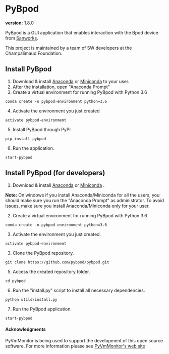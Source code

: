 # PyBpod #

**version:** 1.8.0

PyBpod is a GUI application that enables interaction with the Bpod device from [Sanworks](https://sanworks.io/).

This project is maintained by a team of SW developers at the Champalimaud Foundation.

## Install PyBpod ##
1. Download & install [Anaconda](https://www.anaconda.com/download/) or [Miniconda](https://conda.io/miniconda.html) to your user.
2. After the installation, open "Anaconda Prompt"
3. Create a virtual environment for running PyBpod with Python 3.6
```
conda create -n pybpod-environment python=3.6
```
4. Activate the environment you just created
```
activate pybpod-environment
```
5. Install PyBpod through PyPI
```
pip install pybpod
```
6. Run the application.
```
start-pybpod
```

## Install PyBpod (for developers) ##

1. Download & install [Anaconda](https://www.anaconda.com/download/) or [Miniconda](https://conda.io/miniconda.html) .

**Note:**
On windows if you install Anaconda/Miniconda for all the users, you should make sure you run the "Anaconda Prompt" as administrator.
To avoid issues, make sure you install Anaconda/Miniconda only for your user.

2. Create a virtual environment for running PyBpod with Python 3.6
```
conda create -n pybpod-environment python=3.6
```
3. Activate the environment you just created.
```
activate pybpod-environment
```
3. Clone the PyBpod repository.
```
git clone https://github.com/pybpod/pybpod.git
```
5. Access the created repository folder.
```
cd pybpod
```
6. Run the "install.py" script to install all necessary dependencies.
```
python utils\install.py
```
7. Run the PyBpod application.
```
start-pybpod
```


#### Acknowledgments ####
PyVmMonitor is being used to support the development of this open source software. For more information please see [PyVmMonitor's web site](http://pyvmmonitor.com)
